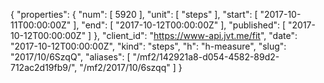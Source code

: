 {
  "properties": {
    "num": [
      5920
    ],
    "unit": [
      "steps"
    ],
    "start": [
      "2017-10-11T00:00:00Z"
    ],
    "end": [
      "2017-10-12T00:00:00Z"
    ],
    "published": [
      "2017-10-12T00:00:00Z"
    ]
  },
  "client_id": "https://www-api.jvt.me/fit",
  "date": "2017-10-12T00:00:00Z",
  "kind": "steps",
  "h": "h-measure",
  "slug": "2017/10/6SzqQ",
  "aliases": [
    "/mf2/142921a8-d054-4582-89d2-712ac2d19fb9/",
    "/mf2/2017/10/6szqq"
  ]
}
